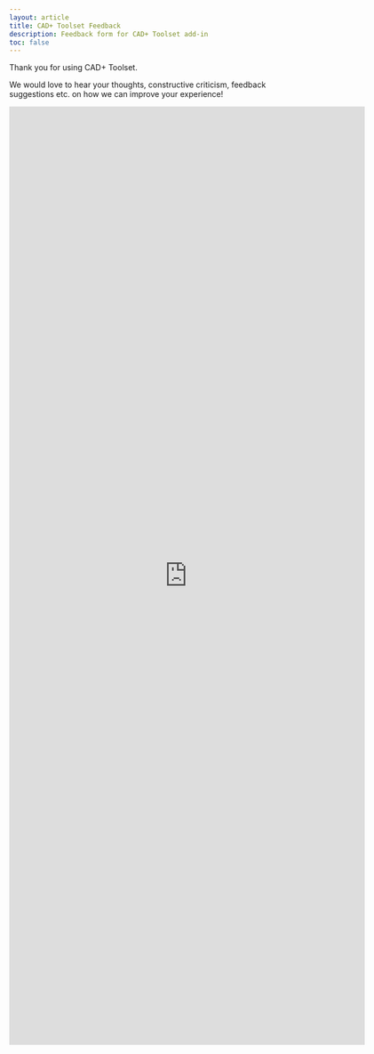 ```yaml
---
layout: article
title: CAD+ Toolset Feedback
description: Feedback form for CAD+ Toolset add-in
toc: false
---
```

Thank you for using CAD+ Toolset.

We would love to hear your thoughts, constructive criticism, feedback suggestions etc. on how we can improve your experience!

<iframe src="https://docs.google.com/forms/d/e/1FAIpQLSdAQtgf76Y6S6YzmJWg45j15h6XvWjvm6rB3Vua17rS6Wx9gA/viewform?embedded=true" width="640" height="1688" frameborder="0" marginheight="0" marginwidth="0">Loading…</iframe>